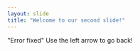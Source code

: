 ```yaml
---
layout: slide
title: "Welcome to our second slide!"
---
```

"Error fixed"
Use the left arrow to go back!
